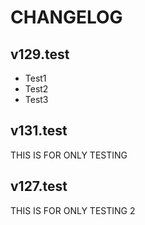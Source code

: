 # CHANGELOG

## v129.test
- Test1
- Test2
- Test3

## v131.test
THIS IS FOR ONLY TESTING

## v127.test
THIS IS FOR ONLY TESTING 2
